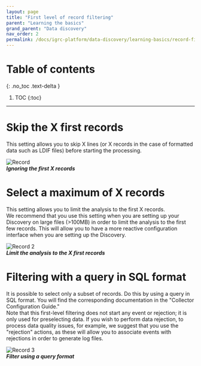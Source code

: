 ```yaml
---
layout: page
title: "First level of record filtering"
parent: "Learning the basics"
grand_parent: "Data discovery"
nav_order: 2
permalink: /docs/igrc-platform/data-discovery/learning-basics/record-filtering/
---
```


# Table of contents
{: .no_toc .text-delta }

1. TOC
{:toc}
---

# Skip the X first records

This setting allows you to skip X lines (or X records in the case of formatted data such as LDIF files) before starting the processing.   

![Record](igrc-platform/data-discovery/learning-the-basics/images/1-export.png "Record")   
**_Ignoring the first X records_**    

# Select a maximum of X records

This setting allows you to limit the analysis to the first X records.  
We recommend that you use this setting when you are setting up your Discovery on large files (\>100MB) in order to limit the analysis to the first few records. This will allow you to have a more reactive configuration interface when you are setting up the Discovery.   

![Record 2](igrc-platform/data-discovery/learning-the-basics/images/2-export.png "Record 2")   
**_Limit the analysis to the X first records_**   

# Filtering with a query in SQL format

It is possible to select only a subset of records. Do this by using a query in SQL format. You will find the corresponding documentation in the "Collector Configuration Guide."   
Note that this first-level filtering does not start any event or rejection; it is only used for preselecting data. If you wish to perform data rejection, to process data quality issues, for example, we suggest that you use the "rejection" actions, as these will allow you to associate events with rejections in order to generate log files.    

![Record 3](igrc-platform/data-discovery/learning-the-basics/images/3-export.png "Record 3")   
**_Filter using a query format_**
